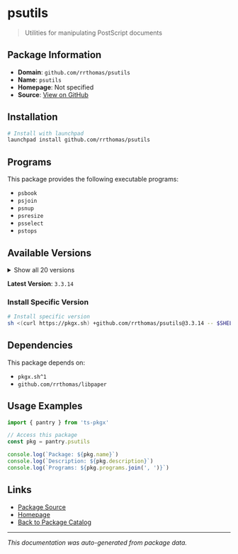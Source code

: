 # psutils

> Utilities for manipulating PostScript documents

## Package Information

- **Domain**: `github.com/rrthomas/psutils`
- **Name**: `psutils`
- **Homepage**: Not specified
- **Source**: [View on GitHub](https://github.com/pkgxdev/pantry/tree/main/projects/github.com/rrthomas/psutils/package.yml)

## Installation

```bash
# Install with launchpad
launchpad install github.com/rrthomas/psutils
```

## Programs

This package provides the following executable programs:

- `psbook`
- `psjoin`
- `psnup`
- `psresize`
- `psselect`
- `pstops`

## Available Versions

<details>
<summary>Show all 20 versions</summary>

- `3.3.14`, `3.3.13`, `3.3.12`, `3.3.11`, `3.3.10`
- `3.3.9`, `3.3.8`, `3.3.7`, `3.3.6`, `3.3.5`
- `3.3.4`, `3.3.3`, `3.3.2`, `3.3.1`, `3.3.0`
- `3.2.0`, `3.1.2`, `3.1.1`, `3.1.0`, `3.0.9`

</details>

**Latest Version**: `3.3.14`

### Install Specific Version

```bash
# Install specific version
sh <(curl https://pkgx.sh) +github.com/rrthomas/psutils@3.3.14 -- $SHELL -i
```

## Dependencies

This package depends on:

- `pkgx.sh^1`
- `github.com/rrthomas/libpaper`

## Usage Examples

```typescript
import { pantry } from 'ts-pkgx'

// Access this package
const pkg = pantry.psutils

console.log(`Package: ${pkg.name}`)
console.log(`Description: ${pkg.description}`)
console.log(`Programs: ${pkg.programs.join(', ')}`)
```

## Links

- [Package Source](https://github.com/pkgxdev/pantry/tree/main/projects/github.com/rrthomas/psutils/package.yml)
- [Homepage](#)
- [Back to Package Catalog](../../../package-catalog.md)

---

*This documentation was auto-generated from package data.*
